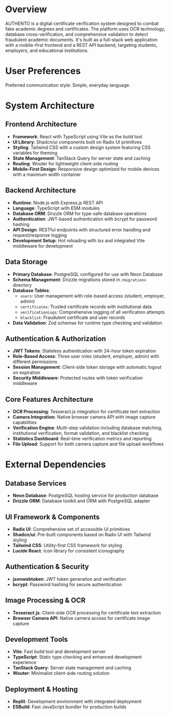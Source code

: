 # Overview

AUTHENTO is a digital certificate verification system designed to combat fake academic degrees and certificates. The platform uses OCR technology, database cross-verification, and comprehensive validation to detect fraudulent academic documents. It's built as a full-stack web application with a mobile-first frontend and a REST API backend, targeting students, employers, and educational institutions.

# User Preferences

Preferred communication style: Simple, everyday language.

# System Architecture

## Frontend Architecture
- **Framework**: React with TypeScript using Vite as the build tool
- **UI Library**: Shadcn/ui components built on Radix UI primitives
- **Styling**: Tailwind CSS with a custom design system featuring CSS variables for theming
- **State Management**: TanStack Query for server state and caching
- **Routing**: Wouter for lightweight client-side routing
- **Mobile-First Design**: Responsive design optimized for mobile devices with a maximum width container

## Backend Architecture
- **Runtime**: Node.js with Express.js REST API
- **Language**: TypeScript with ESM modules
- **Database ORM**: Drizzle ORM for type-safe database operations
- **Authentication**: JWT-based authentication with bcrypt for password hashing
- **API Design**: RESTful endpoints with structured error handling and request/response logging
- **Development Setup**: Hot reloading with tsx and integrated Vite middleware for development

## Data Storage
- **Primary Database**: PostgreSQL configured for use with Neon Database
- **Schema Management**: Drizzle migrations stored in `/migrations` directory
- **Database Tables**:
  - `users`: User management with role-based access (student, employer, admin)
  - `certificates`: Trusted certificate records with institutional data
  - `verificationLogs`: Comprehensive logging of all verification attempts
  - `blacklist`: Fraudulent certificate and user records
- **Data Validation**: Zod schemas for runtime type checking and validation

## Authentication & Authorization
- **JWT Tokens**: Stateless authentication with 24-hour token expiration
- **Role-Based Access**: Three user roles (student, employer, admin) with different permissions
- **Session Management**: Client-side token storage with automatic logout on expiration
- **Security Middleware**: Protected routes with token verification middleware

## Core Features Architecture
- **OCR Processing**: Tesseract.js integration for certificate text extraction
- **Camera Integration**: Native browser camera API with image capture capabilities
- **Verification Engine**: Multi-step validation including database matching, institutional verification, format validation, and blacklist checking
- **Statistics Dashboard**: Real-time verification metrics and reporting
- **File Upload**: Support for both camera capture and file upload workflows

# External Dependencies

## Database Services
- **Neon Database**: PostgreSQL hosting service for production database
- **Drizzle ORM**: Database toolkit and ORM with PostgreSQL adapter

## UI Framework & Components
- **Radix UI**: Comprehensive set of accessible UI primitives
- **Shadcn/ui**: Pre-built components based on Radix UI with Tailwind styling
- **Tailwind CSS**: Utility-first CSS framework for styling
- **Lucide React**: Icon library for consistent iconography

## Authentication & Security
- **jsonwebtoken**: JWT token generation and verification
- **bcrypt**: Password hashing for secure authentication

## Image Processing & OCR
- **Tesseract.js**: Client-side OCR processing for certificate text extraction
- **Browser Camera API**: Native camera access for certificate image capture

## Development Tools
- **Vite**: Fast build tool and development server
- **TypeScript**: Static type checking and enhanced development experience
- **TanStack Query**: Server state management and caching
- **Wouter**: Minimalist client-side routing solution

## Deployment & Hosting
- **Replit**: Development environment with integrated deployment
- **ESBuild**: Fast JavaScript bundler for production builds